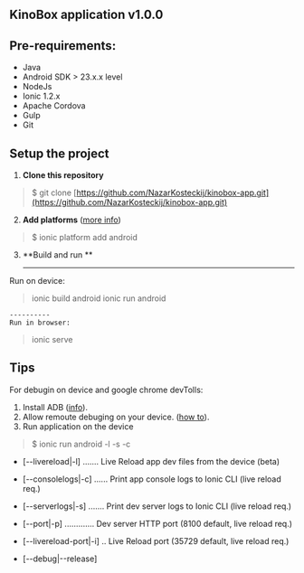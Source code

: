 
**KinoBox application v1.0.0**
------------------------------

Pre-requirements:
----------------
 - Java
 - Android SDK > 23.x.x level
 - NodeJs
 - Ionic  1.2.x
 - Apache Cordova
 - Gulp
 - Git

## Setup the project ##

 1. **Clone this repository** 
> $ git clone  [https://github.com/NazarKosteckij/kinobox-app.git](https://github.com/NazarKosteckij/kinobox-app.git)

 2. **Add platforms** ([more info](http://ionicframework.com/getting-started/))
>  $ ionic platform add android 

 3. **Build and run **
 
	----------
  Run on device:
 >  ionic build android 
 >  ionic run android

	----------
	Run in browser:
>ionic serve

## Tips ##
For debugin on device and google chrome devTolls: 

 1. Install ADB ([info](http://developer.android.com/intl/ru/tools/help/adb.html)).
 2. Allow remoute debuging on your device.  ([how to](http://developer.android.com/intl/ru/tools/help/adb.html)).
 3. Run application on the device 

> $ ionic run android  -l -s -c

 - [--livereload|-l] .......  Live Reload app dev files from the device
   (beta)
   
 - [--consolelogs|-c] ......  Print app console logs to Ionic CLI
   (live reload req.)
 - [--serverlogs|-s] .......  Print dev server logs
   to Ionic CLI (live reload req.)
 - [--port|-p] .............  Dev server
   HTTP port (8100 default, live reload req.)
 - [--livereload-port|-i] .. 
   Live Reload port (35729 default, live reload req.)
 - [--debug|--release]
